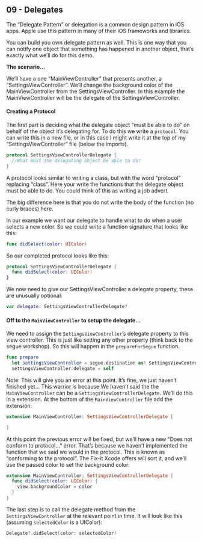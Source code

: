## 09 - Delegates

The “Delegate Pattern” or delegation is a common design pattern in iOS apps. Apple use this pattern in many of their iOS frameworks and libraries. 

You can build you own delegate pattern as well. This is one way that you can notify one object that something has happened in another object, that’s exactly what we’ll do for this demo. 

**The scenario...** 

We’ll have a one “MainViewController” that presents another, a “SettingsViewController”. We’ll change the background color of the MainViewController from the SettingsViewController. In this example the MainViewController will be the delegate of the SettingsViewController. 

#### Creating a Protocol

The first part is deciding what the delegate object “must be able to do” on behalf of the object it’s delegating for. To do this we write a `protocol`. You can write this in a new file, or in this case I might write it at the top of my “SettingsViewController” file (below the imports). 

```swift
protocol SettingsViewControllerDelegate {
  //What must the delegating object be able to do?
}
```

A protocol looks similar to writing a class, but with the word “protocol” replacing “class”. Here your write the functions that the delegate object must be able to do. You could think of this as writing a job advert. 

The big difference here is that you do not write the body of the function (no curly braces) here.

In our example we want our delegate to handle what to do when a user selects a new color. So we could write a function signature that looks like this:

```swift
func didSelect(color: UIColor) 
```

So our completed protocol looks like this:

```swift
protocol SettingsViewControllerDelegate {
  func didSelect(color: UIColor)
}
```

We now need to give our SettingsViewController a delegate property, these are unusually optional:

```swift
var delegate: SettingsViewControllerDelegate?
```

#### Off to the `MainViewController` to setup the delegate...

We need to assign the `SettingsViewController`’s delegate property to this view controller. This is just like setting any other property (think back to the segue workshop). So this will happen in the `prepareForSegue` function.

```swift
func prepare 
  let settingsViewController = segue.destination as! SettingsViewController 
  settingsViewController.delegate = self
```

Note: This will give you an error at this point. It’s fine, we just haven’t finished yet...
This warrior is because We haven’t said the the `MainViewController` can be a `SettingsViewControllerDelegate`. We’ll do this in a extension. At the bottom of the `MainViewController` file add the extension:

```swift
extension MainViewController: SettingsViewControllerDelegate {

}
```

At this point the previous error will be fixed, but we’ll have a new “Does not conform to protocol...” error. That’s because we haven’t implemented the function that we said we would in the protocol. This is known as “conforming to the protocol”. The Fix-it Xcode offers will sort it, and we’ll use the passed color to set the background color:

```swift
extension MainViewController: SettingsViewControllerDelegate {
  func didSelect(color: UIColor) {
    view.backgroundColor = color
  }
}
```

The last step is to call the delegate method from the `SettingsViewController` at the relevant point in time. It will look like this (assuming `selectedColor` is a UIColor):

```swift
Delegate?.didSelect(color: selectedColor)
```
